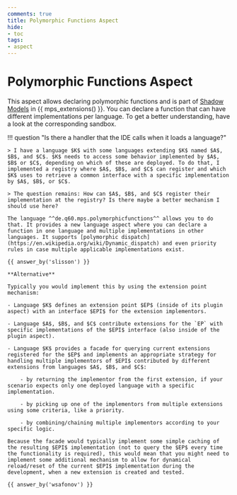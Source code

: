 ```yaml
---
comments: true
title: Polymorphic Functions Aspect
hide:
- toc
tags:
- aspect
---
```


# Polymorphic Functions Aspect

This aspect allows declaring polymorphic functions and is part of [Shadow Models](https://jetbrains.github.io/MPS-extensions/extensions/shadowmodels) in {{ mps_extensions() }}.
You can declare a function that can have different implementations per language. To get a better understanding, have a look at the corresponding sandbox.

!!! question "Is there a handler that the IDE calls when it loads a language?"

    > I have a language $K$ with some languages extending $K$ named $A$, $B$, and $C$. $K$ needs to access some behavior implemented by $A$, $B$ or $C$, depending on which of these are deployed. To do that, I implemented a registry where $A$, $B$, and $C$ can register and which $K$ uses to retrieve a common interface with a specific implementation by $A$, $B$, or $C$.
    
    > The question remains: How can $A$, $B$, and $C$ register their implementation at the registry? Is there maybe a better mechanism I should use here?

    The language ^^de.q60.mps.polymorphicfunctions^^ allows you to do that. It provides a new language aspect where you can declare a function in one language and multiple implementations in other languages. It supports [polymorphic dispatch](https://en.wikipedia.org/wiki/Dynamic_dispatch) and even priority rules in case multiple applicable implementations exist.

    {{ answer_by('slisson') }}

    **Alternative**

    Typically you would implement this by using the extension point mechanism:

    - Language $K$ defines an extension point $EP$ (inside of its plugin aspect) with an interface $EPI$ for the extension implementors.

    - Language $A$, $B$, and $C$ contribute extensions for the `EP` with specific implementations of the $EPI$ interface (also inside of the plugin aspect).

    - Language $K$ provides a facade for querying current extensions registered for the $EP$ and implements an appropriate strategy for handling multiple implementors of $EPI$ contributed by different extensions from languages $A$, $B$, and $C$:

        - by returning the implementor from the first extension, if your scenario expects only one deployed language with a specific implementation.

        - by picking up one of the implementors from multiple extensions using some criteria, like a priority.

        - by combining/chaining multiple implementors according to your specific logic.

    Because the facade would typically implement some simple caching of the resulting $EPI$ implementation (not to query the $EP$ every time the functionality is required), this would mean that you might need to implement some additional mechanism to allow for dynamical reload/reset of the current $EPI$ implementation during the development, when a new extension is created and tested.

    {{ answer_by('wsafonov') }}